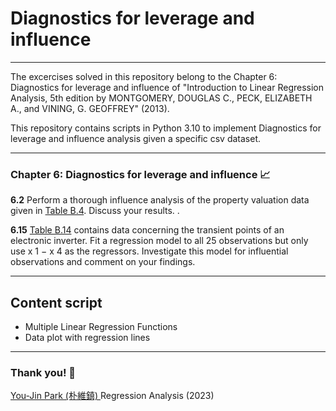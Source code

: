 # Diagnostics for leverage and influence

---

The excercises solved in this repository belong to the Chapter 6: Diagnostics for leverage and influence of "Introduction to Linear Regression Analysis, 5th edition by MONTGOMERY, DOUGLAS C., PECK, ELIZABETH A., and VINING, G. GEOFFREY" (2013). 

This repository contains scripts in Python 3.10 to implement Diagnostics for leverage and influence analysis given a specific csv dataset.

---

### Chapter 6: Diagnostics for leverage and influence :chart_with_upwards_trend: 

**6.2** Perform a thorough influence analysis of the property valuation data given
in [Table B.4](https://raw.githubusercontent.com/ramirezramiro/linear-reg/main/Multiple%20Linear%20Reg%20(ch.3)/data(ch.3)/table-b3.csv). Discuss your results. .


**6.15** [Table B.14](https://raw.githubusercontent.com/ramirezramiro/linear-reg/main/Multiple%20Linear%20Reg%20(ch.3)/data(ch.3)/table-b3.csv) contains data concerning the transient points of an electronic inverter. Fit a regression model to all 25 observations but only use x 1 − x 4 as the regressors. Investigate this model for influential observations and comment on your findings.

---


## Content script

- Multiple Linear Regression Functions
- Data plot with regression lines

---

### Thank you! :turtle: 

[You-Jin Park (朴維鎮) ](https://orcid.org/0000-0002-1006-5380) Regression Analysis (2023)
